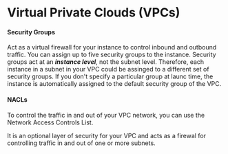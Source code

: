 # Virtual Private Clouds (VPCs)

#### Security Groups

Act as a virtual firewall for your instance to control inbound and outbound traffic.
You can assign up to five security groups to the instance.
Security groups act at an ***instance level***, not the subnet level. Therefore, each instance in a subnet in your VPC could be assinged to a different set of security groups. If you don't specify a particular group at launc time, the instance is automatically assigned to the default security group of the VPC. 

#### NACLs

To control the traffic in and out of your VPC network, you can use the Network Access Controls List.

It is an optional layer of security for your VPC and acts as a firewal for controlling traffic in and out of one or more subnets.

